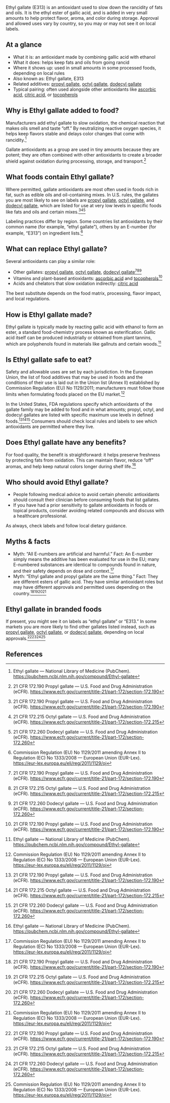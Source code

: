 Ethyl gallate (E313) is an antioxidant used to slow down the rancidity of fats and oils. It is the ethyl ester of gallic acid, and is added in very small amounts to help protect flavor, aroma, and color during storage. Approval and allowed uses vary by country, so you may or may not see it on local labels.

<!--more-->

## At a glance

- What it is: an antioxidant made by combining gallic acid with ethanol
- What it does: helps keep fats and oils from going rancid
- Where it shows up: used in small amounts in some processed foods, depending on local rules
- Also known as: Ethyl gallate, E313
- Related additives: [propyl gallate](/e310-propyl-gallate), [octyl gallate](/e311-octyl-gallate), [dodecyl gallate](/e312-dodecyl-gallate)
- Typical pairing: often used alongside other antioxidants like [ascorbic acid](/e300-ascorbic-acid), [citric acid](/e330-citric-acid), or [tocopherols](/e306-tocopherol-rich-extract)

## Why is Ethyl gallate added to food?

Manufacturers add ethyl gallate to slow oxidation, the chemical reaction that makes oils smell and taste “off.” By neutralizing reactive oxygen species, it helps keep flavors stable and delays color changes that come with rancidity.[^1]

Gallate antioxidants as a group are used in tiny amounts because they are potent; they are often combined with other antioxidants to create a broader shield against oxidation during processing, storage, and transport.[^2]

## What foods contain Ethyl gallate?

Where permitted, gallate antioxidants are most often used in foods rich in fat, such as edible oils and oil-containing mixes. In U.S. rules, the gallates you are most likely to see on labels are [propyl gallate](/e310-propyl-gallate), [octyl gallate](/e311-octyl-gallate), and [dodecyl gallate](/e312-dodecyl-gallate), which are listed for use at very low levels in specific foods like fats and oils and certain mixes.[^2][^3][^4]

Labeling practices differ by region. Some countries list antioxidants by their common name (for example, “ethyl gallate”), others by an E-number (for example, “E313”) on ingredient lists.[^5]

## What can replace Ethyl gallate?

Several antioxidants can play a similar role:

- Other gallates: [propyl gallate](/e310-propyl-gallate), [octyl gallate](/e311-octyl-gallate), [dodecyl gallate](/e312-dodecyl-gallate)[^2][^3][^4]
- Vitamins and plant-based antioxidants: [ascorbic acid](/e300-ascorbic-acid) and [tocopherols](/e306-tocopherol-rich-extract)[^2]
- Acids and chelators that slow oxidation indirectly: [citric acid](/e330-citric-acid)

The best substitute depends on the food matrix, processing, flavor impact, and local regulations.

## How is Ethyl gallate made?

Ethyl gallate is typically made by reacting gallic acid with ethanol to form an ester, a standard food-chemistry process known as esterification. Gallic acid itself can be produced industrially or obtained from plant tannins, which are polyphenols found in materials like gallnuts and certain woods.[^1]

## Is Ethyl gallate safe to eat?

Safety and allowable uses are set by each jurisdiction. In the European Union, the list of food additives that may be used in foods and the conditions of their use is laid out in the Union list (Annex II) established by Commission Regulation (EU) No 1129/2011; manufacturers must follow those limits when formulating foods placed on the EU market.[^5]

In the United States, FDA regulations specify which antioxidants of the gallate family may be added to food and in what amounts; propyl, octyl, and dodecyl gallates are listed with specific maximum use levels in defined foods.[^2][^3][^4] Consumers should check local rules and labels to see which antioxidants are permitted where they live.

## Does Ethyl gallate have any benefits?

For food quality, the benefit is straightforward: it helps preserve freshness by protecting fats from oxidation. This can maintain flavor, reduce “off” aromas, and help keep natural colors longer during shelf life.[^1]

## Who should avoid Ethyl gallate?

- People following medical advice to avoid certain phenolic antioxidants should consult their clinician before consuming foods that list gallates.
- If you have had a prior sensitivity to gallate antioxidants in foods or topical products, consider avoiding related compounds and discuss with a healthcare professional.

As always, check labels and follow local dietary guidance.

## Myths & facts

- Myth: “All E-numbers are artificial and harmful.” Fact: An E-number simply means the additive has been evaluated for use in the EU; many E-numbered substances are identical to compounds found in nature, and their safety depends on dose and context.[^5]
- Myth: “Ethyl gallate and propyl gallate are the same thing.” Fact: They are different esters of gallic acid. They have similar antioxidant roles but may have different approvals and permitted uses depending on the country.[^2][^3][^4][^5]

## Ethyl gallate in branded foods

If present, you might see it on labels as “ethyl gallate” or “E313.” In some markets you are more likely to find other gallates listed instead, such as [propyl gallate](/e310-propyl-gallate), [octyl gallate](/e311-octyl-gallate), or [dodecyl gallate](/e312-dodecyl-gallate), depending on local approvals.[^2][^3][^4][^5]

## References

[^1]: Ethyl gallate — National Library of Medicine (PubChem). https://pubchem.ncbi.nlm.nih.gov/compound/Ethyl-gallate
[^2]: 21 CFR 172.190 Propyl gallate — U.S. Food and Drug Administration (eCFR). https://www.ecfr.gov/current/title-21/part-172/section-172.190
[^3]: 21 CFR 172.215 Octyl gallate — U.S. Food and Drug Administration (eCFR). https://www.ecfr.gov/current/title-21/part-172/section-172.215
[^4]: 21 CFR 172.260 Dodecyl gallate — U.S. Food and Drug Administration (eCFR). https://www.ecfr.gov/current/title-21/part-172/section-172.260
[^5]: Commission Regulation (EU) No 1129/2011 amending Annex II to Regulation (EC) No 1333/2008 — European Union (EUR-Lex). https://eur-lex.europa.eu/eli/reg/2011/1129/oj
